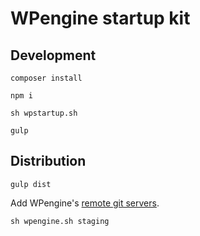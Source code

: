 # WPengine startup kit

## Development 
`composer install`

`npm i`

`sh wpstartup.sh`

`gulp`

## Distribution
`gulp dist`

Add WPengine's [remote git servers](https://wpengine.com/git/). 

`sh wpengine.sh staging`
